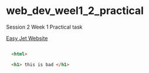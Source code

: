# web_dev_weel1_2_practical
Session 2 Week 1 Practical task

[Easy Jet Website](http://www.easyjet.com/en/)

```html

  <html>

  <h1> this is bad </h1>
  
```
